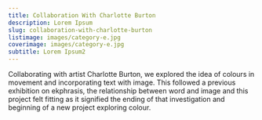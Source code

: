 ```yaml
---
title: Collaboration With Charlotte Burton
description: Lorem Ipsum
slug: collaboration-with-charlotte-burton
listimage: images/category-e.jpg
coverimage: images/category-e.jpg
subtitle: Lorem Ipsum2
---
```

Collaborating with artist Charlotte Burton, we explored the idea of colours in movement and incorporating text with image. This followed a previous exhibition on ekphrasis, the relationship between word and image and this project felt fitting as it signified the ending of that investigation and beginning of a new project exploring colour.
